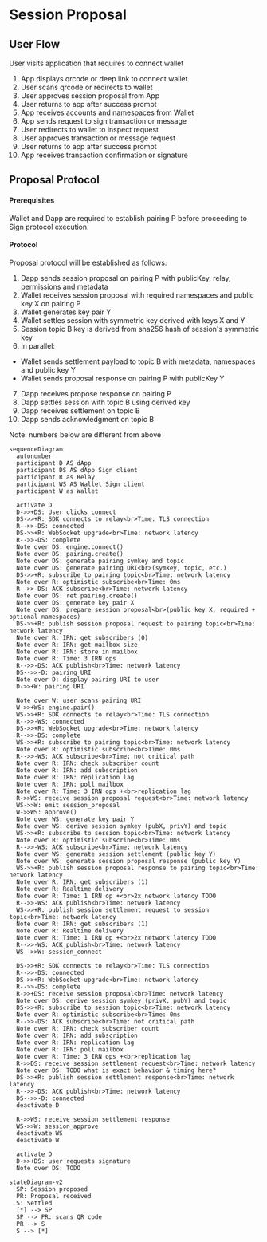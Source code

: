 # Session Proposal

## User Flow

User visits application that requires to connect wallet

1. App displays qrcode or deep link to connect wallet
2. User scans qrcode or redirects to wallet
3. User approves session proposal from App
4. User returns to app after success prompt
5. App receives accounts and namespaces from Wallet
6. App sends request to sign transaction or message
7. User redirects to wallet to inspect request
8. User approves transaction or message request
9. User returns to app after success prompt
10. App receives transaction confirmation or signature

## Proposal Protocol

#### Prerequisites
Wallet and Dapp are required to establish pairing P before proceeding to Sign protocol execution.


#### Protocol

Proposal protocol will be established as follows:

1. Dapp sends session proposal on pairing P with publicKey, relay, permissions and metadata
2. Wallet receives session proposal with required namespaces and public key X on pairing P
3. Wallet generates key pair Y
4. Wallet settles session with symmetric key derived with keys X and Y
5. Session topic B key is derived from sha256 hash of session's symmetric key 
6. In parallel:
  * Wallet sends settlement payload to topic B with metadata, namespaces and public key Y
  * Wallet sends proposal response on pairing P with publicKey Y 
7. Dapp receives propose response on pairing P
8. Dapp settles session with topic B using derived key
9. Dapp receives settlement on topic B
10. Dapp sends acknowledgment on topic B

Note: numbers below are different from above

```mermaid
sequenceDiagram
  autonumber
  participant D AS dApp
  participant DS AS dApp Sign client
  participant R as Relay
  participant WS AS Wallet Sign client
  participant W as Wallet

  activate D
  D->>+DS: User clicks connect
  DS->>+R: SDK connects to relay<br>Time: TLS connection
  R-->>-DS: connected
  DS->>+R: WebSocket upgrade<br>Time: network latency
  R-->>-DS: complete
  Note over DS: engine.connect()
  Note over DS: pairing.create()
  Note over DS: generate pairing symkey and topic
  Note over DS: generate pairing URI<br>(symkey, topic, etc.)
  DS->>+R: subscribe to pairing topic<br>Time: network latency
  Note over R: optimistic subscribe<br>Time: 0ms
  R-->>-DS: ACK subscribe<br>Time: network latency
  Note over DS: ret pairing.create()
  Note over DS: generate key pair X
  Note over DS: prepare session proposal<br>(public key X, required + optional namespaces)
  DS->>+R: publish session proposal request to pairing topic<br>Time: network latency
  Note over R: IRN: get subscribers (0)
  Note over R: IRN: get mailbox size
  Note over R: IRN: store in mailbox
  Note over R: Time: 3 IRN ops
  R-->>-DS: ACK publish<br>Time: network latency
  DS-->>-D: pairing URI
  Note over D: display pairing URI to user
  D->>+W: pairing URI

  Note over W: user scans pairing URI
  W->>+WS: engine.pair()
  WS->>+R: SDK connects to relay<br>Time: TLS connection
  R-->>-WS: connected
  DS->>+R: WebSocket upgrade<br>Time: network latency
  R-->>-DS: complete
  WS->>+R: subscribe to pairing topic<br>Time: network latency
  Note over R: optimistic subscribe<br>Time: 0ms
  R-->>-WS: ACK subscribe<br>Time: not critical path
  Note over R: IRN: check subscriber count
  Note over R: IRN: add subscription
  Note over R: IRN: replication lag
  Note over R: IRN: poll mailbox
  Note over R: Time: 3 IRN ops +<br>replication lag
  R->>WS: receive session proposal request<br>Time: network latency
  WS->>W: emit session_proposal
  W->>WS: approve()
  Note over WS: generate key pair Y
  Note over WS: derive session symkey (pubX, privY) and topic
  WS->>+R: subscribe to session topic<br>Time: network latency
  Note over R: optimistic subscribe<br>Time: 0ms
  R-->>-WS: ACK subscribe<br>Time: network latency
  Note over WS: generate session settlement (public key Y)
  Note over WS: generate session proposal response (public key Y)
  WS->>+R: publish session proposal response to pairing topic<br>Time: network latency
  Note over R: IRN: get subscribers (1)
  Note over R: Realtime delivery
  Note over R: Time: 1 IRN op +<br>2x network latency TODO
  R-->>-WS: ACK publish<br>Time: network latency
  WS->>+R: publish session settlement request to session topic<br>Time: network latency
  Note over R: IRN: get subscribers (1)
  Note over R: Realtime delivery
  Note over R: Time: 1 IRN op +<br>2x network latency TODO
  R-->>-WS: ACK publish<br>Time: network latency
  WS-->>W: session_connect

  DS->>+R: SDK connects to relay<br>Time: TLS connection
  R-->>-DS: connected
  DS->>+R: WebSocket upgrade<br>Time: network latency
  R-->>-DS: complete
  R->>+DS: receive session proposal<br>Time: network latency
  Note over DS: derive session symkey (privX, pubY) and topic
  DS->>+R: subscribe to session topic<br>Time: network latency
  Note over R: optimistic subscribe<br>Time: 0ms
  R-->>-DS: ACK subscribe<br>Time: not critical path
  Note over R: IRN: check subscriber count
  Note over R: IRN: add subscription
  Note over R: IRN: replication lag
  Note over R: IRN: poll mailbox
  Note over R: Time: 3 IRN ops +<br>replication lag
  R->>DS: receive session settlement request<br>Time: network latency
  Note over DS: TODO what is exact behavior & timing here?
  DS->>+R: publish session settlement response<br>Time: network latency
  R-->>-DS: ACK publish<br>Time: network latency
  DS-->>-D: connected
  deactivate D

  R->>WS: receive session settlement response
  WS->>W: session_approve
  deactivate WS
  deactivate W

  activate D
  D->>+DS: user requests signature
  Note over DS: TODO
```

```mermaid
stateDiagram-v2
  SP: Session proposed
  PR: Proposal received
  S: Settled
  [*] --> SP
  SP --> PR: scans QR code
  PR --> S
  S --> [*]
```
